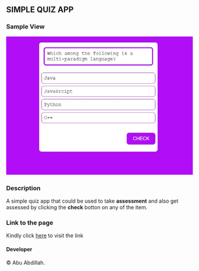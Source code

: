 ## SIMPLE QUIZ APP

### Sample View

![Sample](sample.JPG)

### Description

A simple quiz app that could be used to take **assessment** and also get assessed by clicking the **check** botton on any of the item.

### Link to the page

Kindly click [here](https://abu-abdillah1.github.io/Quiz/?# 'Visit Page') to visit the link

#### Developer

&copy; Abu Abdillah.
